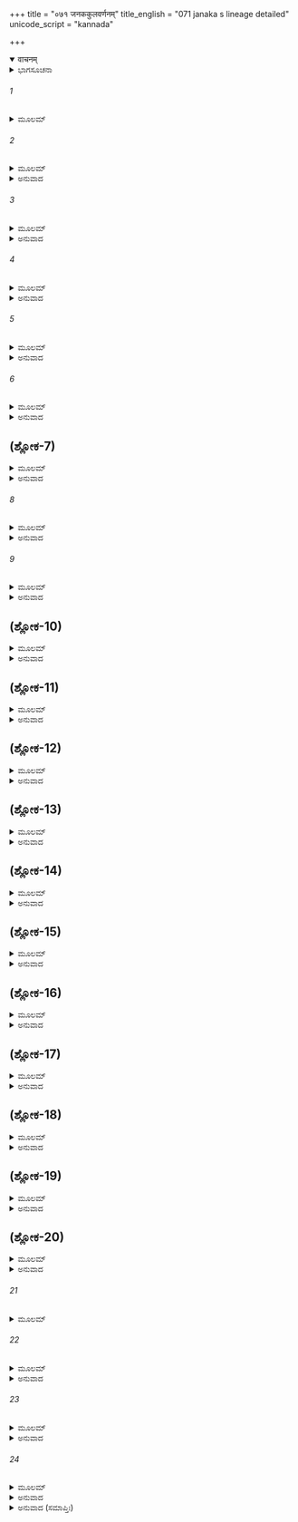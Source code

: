 +++
title = "०७१ जनककुलवर्णनम्"
title_english = "071 janaka s lineage detailed"
unicode_script = "kannada"

+++
<details open><summary>वाचनम्</summary>

<div class="audioEmbed"  caption="श्रीराम-हरिसीताराममूर्ति-घनपाठिभ्यां वचनम्" src="https://archive.org/download/Ramayana-recitation-Sriram-harisItArAmamUrti-Ghanapaati-v2/Kanda_1/Kanda_1_BK-071-Janaka_Kula_Vruththanthaha.mp3"></div>
</details>



<details><summary>ಭಾಗಸೂಚನಾ</summary>

ಜನಕನು ತನ್ನ ವಂಶವನ್ನು ಪರಿಚಯ ಮಾಡಿಕೊಟ್ಟುದು, ಶ್ರೀರಾಮನಿಗೆ ಸೀತೆಯನ್ನು ಲಕ್ಷ್ಮಣನಿಗೆ ಊರ್ಮಿಳೆಯನ್ನು ಮದುವೆ ಮಾಡಿಕೊಡುವುದಾಗಿ ಮಾತು ಕೊಟ್ಟುದು
</details>

###### 1


<details><summary>ಮೂಲಮ್</summary>

ಏವಂ ಬ್ರುವಾಣಂ ಜನಕಃ ಪ್ರತ್ಯುವಾಚ ಕೃತಾಂಜಲಿಃ ।  
ಶ್ರೋತುಮರ್ಹಸಿ ಭದ್ರಂ ತೇ ಕುಲಂ ನಃಪರಿಕೀರ್ತಿತಮ್ ॥
</details>

###### 2


<details><summary>ಮೂಲಮ್</summary>

ಪ್ರದಾನೇ ಹಿ ಮನುಶ್ರೇಷ್ಠ ಕುಲಂ ನಿರವಶೇಷತಃ ।  
ವಕ್ತವ್ಯಂ ಕುಲಜಾತೇನ ತನ್ನಿಬೋಧ ಮಹಾಮತೇ ॥
</details>

<details><summary>ಅನುವಾದ</summary>

ಮಹರ್ಷಿ ವಸಿಷ್ಠರು ಈ ಪ್ರಕಾರ ಇಕ್ಷ್ವಾಕು ವಂಶದ ಪರಿಚಯ ಮಾಡಿಕೊಟ್ಟ ಬಳಿಕ ಜನಕರಾಜನು ಕೈಮುಗಿದು ಅವರಲ್ಲಿ ಹೇಳಿದನು-ಮುನಿಶ್ರೇಷ್ಠರೇ! ನಿಮಗೆ ಒಳ್ಳೆಯದಾಗಲಿ. ಈಗ ನಾವೂ ನಮ್ಮ ಕುಲದ ಪರಿಚಯ ಮಾಡಿಕೊಡುವೆವು. ಕೇಳಿರಿ - ಮಹಾಮತೇ! ಕುಲೀನ ಪುರುಷರು ಕನ್ಯಾದಾನದ ಸಮಯದಲ್ಲಿ ತಮ್ಮ ಕುಲದ ಪೂರ್ಣ ಪರಿಚಯವನ್ನು ಮಾಡಿಕೊಡುವುದು ವಾಡಿಕೆಯಾಗಿದೆ. ಆದ್ದರಿಂದ ತಾವು ಕೇಳುವ ಕೃಪೆ ಮಾಡಿರಿ.॥1-2॥
</details>

###### 3


<details><summary>ಮೂಲಮ್</summary>

ರಾಜಾಭೂತ್ತ್ರಿಷು ಲೋಕೇಷು ವಿಶ್ರುತಃ ಸ್ವೇನ ಕರ್ಮಣಾ ।  
ನಿಮಿಃ ಪರಮಧರ್ಮಾತ್ಮಾ ಸರ್ವಸತ್ತ್ವವತಾಂ ವರಃ ॥
</details>

<details><summary>ಅನುವಾದ</summary>

ಪ್ರಾಚೀನ ಕಾಲದಲ್ಲಿ ನಿಮಿ ಎಂಬ ಓರ್ವ ಪರಮ ಧಾರ್ಮಿಕ ರಾಜನಿದ್ದನು. ಅವರು ಸಮಸ್ತ ಧೈರ್ಯಶಾಲೀ ಪುರುಷರಲ್ಲಿ ಶ್ರೇಷ್ಠರು ಹಾಗೂ ಪರಾಕ್ರಮಶಾಲಿಯಾಗಿದ್ದು ಮೂರು ಲೋಕಗಳಲ್ಲಿ ವಿಖ್ಯಾತರಾಗಿದ್ದರು.॥3॥
</details>

###### 4


<details><summary>ಮೂಲಮ್</summary>

ತಸ್ಯ ಪುತ್ರೋ ಮಿಥಿರ್ನಾಮ ಜನಕೋ ಮಿಥಿಪುತ್ರಕಃ ।  
ಪ್ರಥಮೋಜನಕೋ ರಾಜಾ ಜನಕಾದಪ್ಯುದಾವಸುಃ ॥
</details>

<details><summary>ಅನುವಾದ</summary>

ಅವರಿಗೆ ಮಿಥಿ ಎಂಬ ಪುತ್ರನು ಹುಟ್ಟಿದನು. ಮಿಥಿಯ ಪುತ್ರ ಜನಕನಾದನು. ಇವರೇ ನಮ್ಮ ಕುಲದ ಮೊದಲನೆಯ ಜನಕರಾದರು (ಇವರ ಹೆಸರಿನಲ್ಲೇ ನಮ್ಮ ವಂಶದ ಪ್ರತಿಯೊಬ್ಬ ರಾಜನನ್ನು ಜನಕನೆಂದೇ ಕರೆಯುತ್ತಾರೆ.) ಜನಕನಿಂದ ಉದಾವಸು ಹುಟ್ಟಿದನು.॥4॥
</details>

###### 5


<details><summary>ಮೂಲಮ್</summary>

ಉದಾವಸೋಸ್ತು ಧರ್ಮಾತ್ಮಾ ಜಾತೋ ವೈ ನಂದಿವರ್ಧನಃ ।  
ನಂದಿವರ್ಧಸುತಃ ಶೂರಃ ಸುಕೇತುರ್ನಾಮ ನಾಮತಃ ॥
</details>

<details><summary>ಅನುವಾದ</summary>

ಉದಾವಸುವಿನಿಂದ ಧರ್ಮಾತ್ಮಾ ನಂದಿವರ್ಧನ, ನಂದಿವರ್ಧನನಿಗೆ ಸುಕೇತು ಎಂಬ ವೀರ ಪುತ್ರ ಹುಟ್ಟಿದನು.॥5॥
</details>

###### 6


<details><summary>ಮೂಲಮ್</summary>

ಸುಕೇತೋರಪಿ ಧರ್ಮಾತ್ಮಾ ದೇವರಾತೋ ಮಹಾಬಲಃ ।  
ದೇವರಾತಸ್ಯ ರಾಜರ್ಷೇರ್ಬೃಹದ್ರಥ ಇತಿ ಸ್ಮೃತಃ ॥
</details>

<details><summary>ಅನುವಾದ</summary>

ಸುಕೇತುವಿಗೆ ದೇವರಾತನೆಂಬ ಪುತ್ರನಾದನು. ದೇವರಾತನು ಮಹಾಬಲವಂತನು ಮತ್ತು ಧರ್ಮಾತ್ಮಾ ಆಗಿದ್ದನು. ರಾಜರ್ಷಿ ದೇವರಾತನಿಗೆ ಬೃಹದ್ರಥನೆಂಬ ಪ್ರಸಿದ್ಧ ಪುತ್ರನು ಹುಟ್ಟಿದನು.॥6॥
</details>

## (ಶ್ಲೋಕ-7)


<details><summary>ಮೂಲಮ್</summary>

ಬೃಹದ್ರಥಸ್ಯ ಶೂರೋಽಭೂನ್ಮಹಾವೀರಃ ಪ್ರತಾಪವಾನ್ ।  
ಮಹಾವೀರಸ್ಯ ಧೃತಿಮಾನ್ ಸುಧೃತಿಃ ಸತ್ಯವಿಕ್ರಮಃ ॥
</details>

<details><summary>ಅನುವಾದ</summary>

ಬೃಹದ್ರಥನ ಪುತ್ರ ಮಹಾವೀರನಾದನು. ಅವನು ಶೂರ, ಪ್ರತಾಪಿಯಾಗಿದ್ದನು. ಮಹಾವೀರನಿಂದ ಸುಧೃತಿಯಾದನು. ಅವನು ಧೈರ್ಯವಂತ ಮತ್ತು ಸತ್ಯಪರಾಕ್ರಮಿಯಾಗಿದ್ದನು.॥7॥
</details>

###### 8


<details><summary>ಮೂಲಮ್</summary>

ಸುಧೃತೇರಪಿ ಧರ್ಮಾತ್ಮಾ ಧೃಷ್ಟಕೇತುಃ ಸುಧಾರ್ಮಿಕಃ ।  
ಧೃಷ್ಟಕೇತೋಶ್ಚ ರಾಜರ್ಷೇರ್ಹರ್ಯಶ್ವಇತಿ ವಿಶ್ರುತಃ ॥
</details>

<details><summary>ಅನುವಾದ</summary>

ಸುಧೃತಿಯಲ್ಲಿ ಪರಮಧಾರ್ಮಿಕ, ಧರ್ಮಾತ್ಮ ದೃಷ್ಟಕೇತು ಹುಟ್ಟಿದನು. ರಾಜರ್ಷಿ ದೃಷ್ಟಕೇತುವಿಗೆ ಹರ್ಯಶ್ವ ಎಂಬ ವಿಖ್ಯಾತ ಪುತ್ರನಾದನು.॥8॥
</details>

###### 9


<details><summary>ಮೂಲಮ್</summary>

ಹರ್ಯಶ್ವಸ್ಯ ಮರುಃ ಪುತ್ರೋಮರೋಃ ಪುತ್ರಃ ಪ್ರತೀಂಧಕಃ ।  
ಪ್ರತೀಂಧಕಸ್ಯ ಧರ್ಮಾತ್ಮಾ ರಾಜಾ ಕೀರ್ತಿರಥಃ ಸುತಃ ॥
</details>

<details><summary>ಅನುವಾದ</summary>

ಹರ್ಯಶ್ವನ ಪುತ್ರ ಮರು, ಮರುವಿನ ಪುತ್ರ ಪ್ರತೀಂಧಕ ಮತ್ತು ಪ್ರತೀಂಧಕನಿಗೆ ಧರ್ಮಾತ್ಮಾ ರಾಜಾ ಕೀರ್ತಿರಥ ಹುಟ್ಟಿದನು.॥9॥
</details>

## (ಶ್ಲೋಕ-10)


<details><summary>ಮೂಲಮ್</summary>

ಪುತ್ರಃ ಕೀರ್ತಿರಥಸ್ಯಾಪಿ ದೇವಮೀಢ ಇಥಿ ಸ್ಮೃತಃ ।  
ದೇವಮೀಢಸ್ಯ ವಿಬುಧೋ ವಿಬುಧಸ್ಯ ಮಹೀಧ್ರಕಃ ॥
</details>

<details><summary>ಅನುವಾದ</summary>

ಕೀರ್ತಿರಥನ ಪುತ್ರ ದೇವಮೀಢನೆಂಬುವನು ವಿಖ್ಯಾತನಾದನು. ದೇವಮೀಢನಿಗೆ ವಿಬುಧ ಮತ್ತು ವಿಭುದನಿಗೆ ಮಹೀಧ್ರಕ ಪುತ್ರನಾದನು.॥10॥
</details>

## (ಶ್ಲೋಕ-11)


<details><summary>ಮೂಲಮ್</summary>

ಮಹೀಧ್ರಕಸುತೋ ರಾಜಾ ಕೀರ್ತಿರಾತೋ ಮಹಾಬಲಃ ।  
ಕೀರ್ತಿರಾತಸ್ಯ ರಾಜರ್ಷೇರ್ಮಹಾರೋಮಾ ವ್ಯಜಾಯತ ॥
</details>

<details><summary>ಅನುವಾದ</summary>

ಮಹೀಧ್ರಕನ ಪುತ್ರ ಮಹಾಬಲಿ ಕೀರ್ತಿರಾತನಾದನು. ರಾಜರ್ಷಿ ಕೀರ್ತಿರಾತನಿಗೆ ಮಹಾರೋಮಾ ಪುತ್ರನು ಹುಟ್ಟಿದನು.॥11॥
</details>

## (ಶ್ಲೋಕ-12)


<details><summary>ಮೂಲಮ್</summary>

ಮಹಾರೋಮ್ಣಸ್ತು ಧರ್ಮಾತ್ಮಾ ಸ್ವರ್ಣರೋಮಾ ವ್ಯಜಾಯತ ।  
ಸ್ವರ್ಣರೋಮಸ್ತು ರಾಜರ್ಷೇರ್ಹ್ರಸ್ವರೋಮಾ ವ್ಯಜಾಯತ ॥
</details>

<details><summary>ಅನುವಾದ</summary>

ಮಹಾರೋಮನಿಂದ ಧರ್ಮಾತ್ಮಾ ಸ್ವರ್ಣರೋಮನು ಹುಟ್ಟಿದನು. ರಾಜರ್ಷಿ ಸ್ವರ್ಣರೋಮನಿಂದ ಹ್ರಸ್ವರೋಮ ಉತ್ಪನ್ನನಾದನು.॥12॥
</details>

## (ಶ್ಲೋಕ-13)


<details><summary>ಮೂಲಮ್</summary>

ತಸ್ಯ ಪುತ್ರದ್ವಯಂ ರಾಜ್ಞೇ ಧರ್ಮಜ್ಞಸ್ಯ ಮಹಾತ್ಮನಃ ।  
ಜ್ಯೇಷ್ಠೋಽಹಮನುಜೋ ಭ್ರಾತಾ ಮಮ ವೀರಃ ಕುಶಧ್ವಜಃ ॥
</details>

<details><summary>ಅನುವಾದ</summary>

ಧರ್ಮಜ್ಞ ಮಹಾತ್ಮಾ ರಾಜಾ ಹ್ರಸ್ವರೋಮನಿಗೆ ಹಿರಿಯವನಾದ ನಾನು ಹಾಗೂ ಕಿರಿಯವ ನನ್ನ ತಮ್ಮ ವೀರ ಕುಶಧ್ವಜ ಎಂಬ ಇಬ್ಬರು ಹುಟ್ಟಿದೆವು.॥13॥
</details>

## (ಶ್ಲೋಕ-14)


<details><summary>ಮೂಲಮ್</summary>

ಮಾಂ ತು ಜ್ಯೇಷ್ಠಂ ಪಿತಾ ರಾಜ್ಯೇ ಸೋಽಭಿಷಿಚ್ಯಪಿತಾಮಮ ।  
ಕುಶಧ್ವಜಂ ಸಮಾವೇಶ್ಯ ಭಾರಂ ಮಯಿ ವನಂ ಗತಃ ॥
</details>

<details><summary>ಅನುವಾದ</summary>

ನನ್ನ ತಂದೆ ಹಿರಿಯವನಾದ ನನ್ನನ್ನು ರಾಜ್ಯಕ್ಕೆ ಪಟ್ಟಾಭಿಷೇಕ ಮಾಡಿದನು. ಕುಶಧ್ವಜನ ಎಲ್ಲ ಭಾರವನ್ನು ನನಗೆ ಒಪ್ಪಿಸಿ ವನಕ್ಕೆ ಹೊರಟು ಹೋದನು.॥14॥
</details>

## (ಶ್ಲೋಕ-15)


<details><summary>ಮೂಲಮ್</summary>

ವೃದ್ಧೇ ಪಿತರಿ ಸ್ವರ್ಯಾತೇ ಧರ್ಮೇಣ ಧುರಮಾವಹಮ್ ।  
ಭ್ರಾತರಂ ದೇವಸಂಕಾಶಂ ಸ್ನೇಹಾತ್ ಪಶ್ಯನ್ ಕುಶಧ್ವಜಮ್ ॥
</details>

<details><summary>ಅನುವಾದ</summary>

ವೃದ್ಧಪಿತನು ಸ್ವರ್ಗಸ್ಥನಾದ ಮೇಲೆ ನನ್ನ ದೇವತುಲ್ಯ ತಮ್ಮ ಕುಶಧ್ವಜನನ್ನು ಸ್ನೇಹ ದೃಷ್ಟಿಯಿಂದ ನೋಡುತ್ತಾ ಈ ರಾಜ್ಯವನ್ನು ಧರ್ಮದಿಂದ ಆಳತೊಡಗಿದೆನು.॥15॥
</details>

## (ಶ್ಲೋಕ-16)


<details><summary>ಮೂಲಮ್</summary>

ಕಸ್ಯಚಿತ್ತ್ವಥ ಕಾಲಸ್ಯ ಸಾಂಕಾಶ್ಯಾದಗತಃ ಪುರಾತ್ ।  
ಸುಧನ್ವಾ ವೀರ್ಯವಾನ್ ರಾಜಾ ಮಿಥಿಲಾಮವರೋಧಕಃ ॥
</details>

<details><summary>ಅನುವಾದ</summary>

ಕೆಲ ಕಾಲದ ಬಳಿಕ ಪರಾಕ್ರಮಿ ರಾಜಾ ಸುಧನ್ವನು ಸಾಂಕಾಶ್ಯ ನಗರದಿಂದ ಬಂದು ಮಿಥಿಲೆಯನ್ನು ಮುತ್ತಿದನು.॥16॥
</details>

## (ಶ್ಲೋಕ-17)


<details><summary>ಮೂಲಮ್</summary>

ಸ ಚ ಮೇ ಪ್ರೇಷಯಾಮಾಸ ಶೈವಂ ಧನುರನುತ್ತಮಮ್ ।  
ಸೀತಾ ಚ ಕನ್ಯಾ ಪದ್ಮಾಕ್ಷೀ ಮಹ್ಯಂ ವೈ ದೀಯತಾಮಿತಿ ॥
</details>

<details><summary>ಅನುವಾದ</summary>

ಅವನು ದೂತನನ್ನು ಕಳಿಸಿ - ‘ನೀನು ಶಿವನ ಪರಮೋತ್ತಮ ಧನುಸ್ಸು ಮತ್ತು ನಿನ್ನ ಕಮಲಲೋಚನ ಕನ್ಯೆ ಸೀತೆಯನ್ನು ನನಗೆ ಒಪ್ಪಿಸಿ ಬಿಡು’ ಎಂಬ ಸಂದೇಶವನ್ನು ಹೇಳಿ ಕಳಿಸಿದನು.॥17॥
</details>

## (ಶ್ಲೋಕ-18)


<details><summary>ಮೂಲಮ್</summary>

ತಸ್ಯಾಪ್ರದಾನಾನ್ಮಹರ್ಷೇ ಯುದ್ಧಮಾಸೀನ್ಮಯಾ ಸಹ ।  
ಸ ಹತೋಽಭಿಮುಖೋ ರಾಜಾ ಸುಧನ್ವಾ ತು ಮಯಾ ರಣೇ ॥
</details>

<details><summary>ಅನುವಾದ</summary>

ಮಹರ್ಷಿಗಳೇ! ನಾನು ಅವನ ಬೇಡಿಕೆಯನ್ನು ಪೂರೈಸಲಿಲ್ಲ. ಆದ್ದರಿಂದ ನನ್ನೊಂದಿಗೆ ಅವನ ಯುದ್ಧವಾಯಿತು. ಆ ಸಂಗ್ರಾಮದಲ್ಲಿ ಯುದ್ಧಮಾಡುತ್ತಿರುವಾಗ ನನ್ನ ಕೈಯಿಂದ ಸುಧನ್ವನು ಹತನಾದನು.॥18॥
</details>

## (ಶ್ಲೋಕ-19)


<details><summary>ಮೂಲಮ್</summary>

ನಿಹತ್ಯ ತಂ ಮುನಿಶ್ರೇಷ್ಠ ಸುಧನ್ವಾನಂ ನರಾಧಿಪಮ್ ।  
ಸಾಂಕಾಶ್ಯೇ ಭ್ರಾತರಂ ಶೂರಮಭ್ಯಷಿಂಚಂ ಕುಶಧ್ವಜಮ್ ॥
</details>

<details><summary>ಅನುವಾದ</summary>

ಮುನಿಶ್ರೇಷ್ಠರೇ! ರಾಜಾ ಸುಧನ್ವನನ್ನು ಕೊಂದು ನಾನು ಸಾಂಕಾಶ್ಯನಗರದಲ್ಲಿ ನನ್ನ ಶೂರವೀರ ತಮ್ಮ ಕುಶಧ್ವಜನನ್ನು ಪಟ್ಟಾಭಿಷೇಕ ಮಾಡಿದೆನು.॥19॥
</details>

## (ಶ್ಲೋಕ-20)


<details><summary>ಮೂಲಮ್</summary>

ಕನೀಯಾನೇಷ ಮೇ ಭ್ರಾತಾ ಅಹಂ ಜ್ಯೇಷ್ಠೋ ಮಹಾಮುನೇ ।  
ದದಾಮಿ ಪರಮಪ್ರೀತೋ ವಧ್ವೌ ತೇ ಮುನಿಪುಂಗವ ॥
</details>

<details><summary>ಅನುವಾದ</summary>

ಮಹಾಮುನಿಗಳೇ! ಇವನು ನನ್ನ ಕಿರಿಯ ತಮ್ಮ ಕುಶಧ್ವಜನಾಗಿದ್ದಾನೆ ಮತ್ತು ನಾನು ಇವನಿಗೆ ಅಣ್ಣನಾಗಿದ್ದೇನೆ. ಮುನಿವರರೇ! ನಾನು ಬಹಳ ಸಂತೋಷದಿಂದ ನಿಮಗೆ ಇಬ್ಬರು ವಧುಗಳನ್ನು ಕೊಡುತ್ತಿದ್ದೇನೆ.॥20॥
</details>

###### 21


<details><summary>ಮೂಲಮ್</summary>

ಸೀತಾಂ ರಾಮಾಯ ಭದ್ರಂ ತೇ ಊರ್ಮಿಲಾಂ ಲಕ್ಷಣಾಯ ವೈ ।  
ವೀರ್ಯಶುಲ್ಕಾಂ ಮಮ ಸುತಾಂ ಸೀತಾಂ ಸುರಸುತೋಪಮಾಮ್ ॥
</details>

###### 22


<details><summary>ಮೂಲಮ್</summary>

ದ್ವಿತೀಯಾಮೂರ್ಮಿಲಾಂ ಚೈವ ತ್ರಿರ್ವದಾಮಿ ನ ಸಂಶಯಃ ।  
ದದಾಮಿ ಪರಮಪ್ರೀತೋ ವಧ್ವೌ ತೇ ಮುನಿಪುಂಗವ ॥
</details>

<details><summary>ಅನುವಾದ</summary>

ನಿಮಗೆ ಒಳ್ಳೆಯದಾಗಲಿ. ನಾನು ಸೀತೆಯನ್ನು ಶ್ರೀರಾಮನಿಗೆ ಮತ್ತು ಊರ್ಮಿಳೆಯನ್ನು ಲಕ್ಷ್ಮಣನಿಗೆ ಸಮರ್ಪಿಸುತ್ತಿದ್ದೇನೆ. ಯಾರನ್ನು ಪಡೆಯಲು ಪರಾಕ್ರಮವೇ ಶರತ್ತಾಗಿದೆಯೋ ಆ ದೇವಕನ್ಯೆಯಂತೆ ಇರುವ ಸುಂದರಿಯಾದ ನನ್ನ ಹಿರಿಯ ಪುತ್ರಿ ಸೀತೆಯನ್ನು ಶ್ರೀರಾಮನಿಗಾಗಿ ಹಾಗೂ ಇನ್ನೊಬ್ಬ ಪುತ್ರಿ ಊರ್ಮಿಳೆಯನ್ನು ಲಕ್ಷ್ಮಣನಿಗಾಗಿ ಕೊಡುವೆನು. ನಾನು ಈ ಮಾತನ್ನು ತ್ರಿವಾರ ಹೇಳುತ್ತಿದ್ದೇನೆ. ಇದರಲ್ಲಿ ಸಂಶಯವೇ ಇಲ್ಲ. ಮುನಿಶ್ರೇಷ್ಠರೇ! ನಾನು ಪರಮಪ್ರಸನ್ನನಾಗಿ ನಿಮಗೆ ಇಬ್ಬರು ಸೊಸೆಯರನ್ನು ಕೊಡುತ್ತಾ ಇದ್ದೇನೆ.॥21-22॥
</details>

###### 23


<details><summary>ಮೂಲಮ್</summary>

ರಾಮಲಕ್ಷ್ಮಣಯೋ ರಾಜನ್ಗೋದಾನಂ ಕಾರಯಸ್ವ ಹ ।  
ಪಿತೃಕಾರ್ಯಂ ಚ ಭದ್ರಂ ತೇ ತತೋ ವೈವಾಹಿಕಂ ಕುರು ॥
</details>

<details><summary>ಅನುವಾದ</summary>

(ವಸಿಷ್ಠರಲ್ಲಿ ಹೀಗೆ ಹೇಳಿ ರಾಜಾ ಜನಕನು ಮಹಾರಾಜಾ ದಶರಥನಲ್ಲಿ ಹೇಳಿದನು -) ರಾಜನೇ! ಈಗ ತಾವು ಶ್ರೀರಾಮ ಮತ್ತು ಲಕ್ಷ್ಮಣರ ಮಂಗಳಕ್ಕಾಗಿ ಇವರಿಂದ ಗೋದಾನ ಮಾಡಿಸಿರಿ. ನಿಮಗೆ ಶ್ರೇಯಸ್ಸಾಗಲಿ. ನಾಂದೀ ಮುಖ ಶ್ರಾದ್ಧವೂ ನೆರವೇರಿಸಿರಿ. ಬಳಿಕ ವಿವಾಹದ ಕಾರ್ಯ ಆರಂಭಿಸಿರಿ.॥23॥
</details>

###### 24


<details><summary>ಮೂಲಮ್</summary>

ಮಘಾ ಹ್ಯದ್ಯ ಮಹಾಬಾಹೋ ತೃತೀಯ ದಿವಸೇ ವಿಭೋ ।  
ಫಲ್ಗುನ್ಯಾಮುತ್ತರೇ ರಾಜಂಸ್ತಸ್ಮಿನ್ವೈವಾಹಿಕಂ ಕುರು ।  
ರಾಮಲಕ್ಷ್ಮಣಯೋರರ್ಥೇ ದಾನಂ ಕಾರ್ಯಂ ಸುಖೋದಯಮ್ ॥
</details>

<details><summary>ಅನುವಾದ</summary>

ಮಹಾಬಾಹೋ! ಪ್ರಭೋ! ಇಂದು ಮಘಾನಕ್ಷತ್ರವಾಗಿದೆ. ರಾಜನೇ! ಇಂದಿನಿಂದ ಮೂರನೆಯ ದಿನ ಉತ್ತರಾ ಫಲ್ಗುಣೀ ನಕ್ಷತ್ರದಲ್ಲಿ ವೈವಾಹಿಕ ಕಾರ್ಯ ನಡೆಯಲಿ. ಇಂದು ಶ್ರೀರಾಮ-ಲಕ್ಷ್ಮಣರ ಅಭ್ಯುದಯಕ್ಕಾಗಿ (ಗೋ, ಭೂ, ತಿಲ, ಸುವರ್ಣ ಮೊದಲಾದ) ದಾನ ಮಾಡಬೇಕು. ಏಕೆಂದರೆ ಅದು ಮುಂದೆ ಸುಖಕೊಡುವುದಾಗಿದೆ.॥24॥
</details>

<details><summary>ಅನುವಾದ (ಸಮಾಪ್ತಿಃ)</summary>

ವಾಲ್ಮೀಕಿ ವಿರಚಿತ ಆರ್ಷ ರಾಮಾಯಣ ಆದಿಕಾವ್ಯದ ಬಾಲಕಾಂಡದಲ್ಲಿ ಎಪ್ಪತ್ತೊಂದನೆಯ ಸರ್ಗ ಪೂರ್ಣವಾಯಿತು. ॥71॥
</details>
